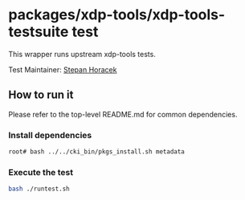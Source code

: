 # packages/xdp-tools/xdp-tools-testsuite test

This wrapper runs upstream xdp-tools tests.

Test Maintainer: [Stepan Horacek](mailto:shoracek@redhat.com)

## How to run it
Please refer to the top-level README.md for common dependencies.

### Install dependencies
```bash
root# bash ../../cki_bin/pkgs_install.sh metadata
```

### Execute the test
```bash
bash ./runtest.sh
```
